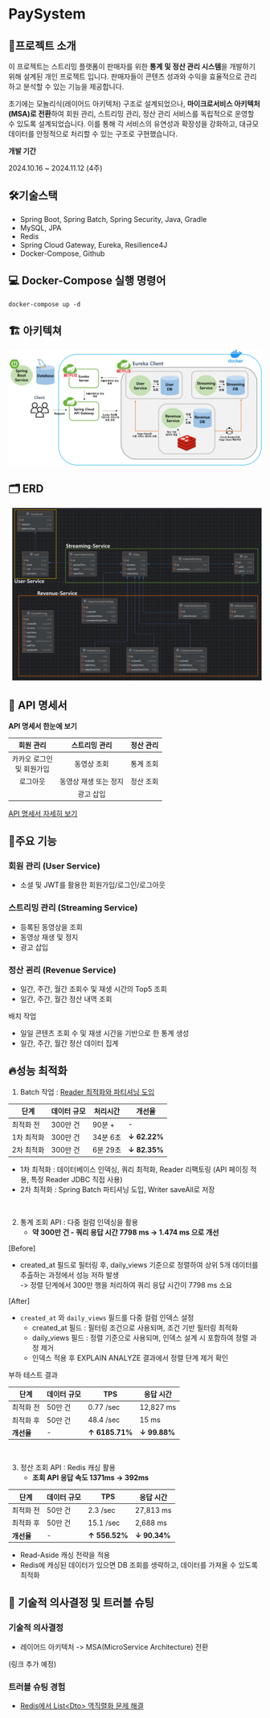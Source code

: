 # PaySystem

## 🚀프로젝트 소개

이 프로젝트는 스트리밍 플랫폼이 판매자를 위한 **통계 및 정산 관리 시스템**을 개발하기 위해 설계된 개인 프로젝트 입니다. 
판매자들이 콘텐츠 성과와 수익을 효율적으로 관리하고 분석할 수 있는 기능을 제공합니다.

초기에는 모놀리식(레이어드 아키텍처) 구조로 설계되었으나, **마이크로서비스 아키텍처(MSA)로 전환**하여 회원 관리, 스트리밍 관리, 정산 관리 서비스를 독립적으로 운영할 수 있도록 설계되었습니다.
이를 통해 각 서비스의 유연성과 확장성을 강화하고, 대규모 데이터를 안정적으로 처리할 수 있는 구조로 구현했습니다.

**개발 기간**

2024.10.16 ~ 2024.11.12 (4주)

## 🛠기술스택
- Spring Boot, Spring Batch, Spring Security, Java, Gradle
- MySQL, JPA
- Redis
- Spring Cloud Gateway, Eureka, Resilience4J
- Docker-Compose, Github

## 💻 Docker-Compose 실행 명령어

```
docker-compose up -d
```

## 🏗 아키텍쳐

![ex_screenshot](./image/paySystem_architecture.png)

## 🗂 ERD

![ex_screenshot](./image/ERD.png)

## 🔨 API 명세서

**API 명세서 한눈에 보기**

|       회원 관리        |   스트리밍 관리    | 정산 관리 | 
|:------------------:|:------------:|:-----:|
| 카카오 로그인<br> 및 회원가입 |    동영상 조회    | 통계 조회 |
|        로그아웃        | 동영상 재생 또는 정지 | 정산 조회 | 
|                    |    광고 삽입     |       |


[API 명세서 자세히 보기](https://documenter.getpostman.com/view/19722199/2sAY55ad9r)


## 🌟주요 기능

### 회원 관리 (User Service)

- 소셜 및 JWT를 활용한 회원가입/로그인/로그아웃

### 스트리밍 관리 (Streaming Service)

- 등록된 동영상을 조회
- 동영상 재생 및 정지
- 광고 삽입

### 정산 괸리 (Revenue Service)

- 일간, 주간, 월간 조회수 및 재생 시간의 Top5 조회
- 일간, 주간, 월간 정산 내역 조회

배치 작업
- 일일 콘텐츠 조회 수 및 재생 시간을 기반으로 한 통계 생성
- 일간, 주간, 월간 정산 데이터 집계


## 🔥성능 최적화

1. Batch 작업 : 
   [Reader 최적화와 파티셔닝 도입](https://ranny-devlog.tistory.com/entry/%EC%84%B1%EB%8A%A5-%EC%B5%9C%EC%A0%81%ED%99%94-300%EB%A7%8C-%EA%B1%B4%EC%9D%98-%EB%B0%B0%EC%B9%98-%EC%9E%91%EC%97%85%EC%9D%84-%EC%84%B1%EB%8A%A5-%EA%B0%9C%EC%84%A0%ED%95%B4%EB%B3%B4%EC%9E%90-8235-%EA%B0%9C%EC%84%A0)

| 단계 | 데이터 규모 | 처리시간 | 개선율          |
| --- | --- | --- |--------------|
| 최적화 전 | 300만 건 | 90분 + | -            |
| 1차 최적화 | 300만 건 | 34분 6초 | **↓ 62.22%** |
| 2차 최적화 | 300만 건 | 6분 29초 | **↓ 82.35%** |

- 1차 최적화 : 데이터베이스 인덱싱, 쿼리 최적화, Reader 리팩토링 (API 페이징 적용, 특정 Reader JDBC 직접 사용)
- 2차 최적화 : Spring Batch 파티셔닝 도입, Writer saveAll로 저장

<br>

2. 통계 조회 API : 다중 컬럼 인덱싱을 활용
    -  **약 300만 건 -  쿼리 응답 시간 7798 ms -> 1.474 ms 으로 개선**

[Before]

- created_at 필드로 필터링 후, daily_views 기준으로 정렬하여 상위 5개 데이터를 추출하는 과정에서 성능 저하 발생<br>
  -> 정렬 단계에서 300만 행을 처리하여 쿼리 응답 시간이 7798 ms 소요

[After]

- `created_at` 와 `daily_views` 필드를 다중 컬럼 인덱스 설정
   - created_at 필드 : 필터링 조건으로 사용되며, 조건 기반 필터링 최적화
   - daily_views 필드 : 정렬 기준으로 사용되며, 인덱스 설계 시 포함하여 정렬 과정 제거
   - 인덱스 적용 후 EXPLAIN ANALYZE 결과에서 정렬 단계 제거 확인

부하 테스트 결과

| 단계      | 데이터 규모  | TPS            | 응답 시간        |
|---------|---------|----------------|--------------|
| 최적화 전   | 50만 건   | 0.77 /sec      | 12,827 ms    | 
| 최적화 후   | 50만 건   | 48.4 /sec      | 15 ms        | 
| **개선율** | -       | **↑ 6185.71%** | **↓ 99.88%** | 


<br>

3. 정산 조회 API : Redis 캐싱 활용
   - **조회 API 응답 속도 1371ms -> 392ms**

| 단계      | 데이터 규모  | TPS            | 응답 시간        |
|---------|---------|----------------|--------------|
| 최적화 전   | 50만 건   | 2.3 /sec      | 27,813 ms    | 
| 최적화 후   | 50만 건   | 15.1 /sec      | 2,688 ms        | 
| **개선율** | -       | **↑ 556.52%** | **↓ 90.34%** | 

- Read-Aside 캐싱 전략을 적용
- Redis에 캐싱된 데이터가 있으면 DB 조회를 생략하고, 데이터를 가져올 수 있도록 최적화

## 💭 기술적 의사결정 및 트러블 슈팅

### 기술적 의사결정

- 레이어드 아키텍처 -> MSA(MicroService Architecture) 전환
  
(링크 추가 예정)

### 트러블 슈팅 경험
- [Redis에서 List\<Dto\> 역직렬화 문제 해결](https://ranny-devlog.tistory.com/entry/%ED%8A%B8%EB%9F%AC%EB%B8%94-%EC%8A%88%ED%8C%85-Redis%EC%97%90%EC%84%9C-ListDto-%EC%97%AD%EC%A7%81%EB%A0%AC%ED%99%94-%EB%AC%B8%EC%A0%9C-%ED%95%B4%EA%B2%B0-%EA%B3%BC%EC%A0%95)



